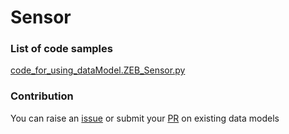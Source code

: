 # Sensor

### List of code samples 

<!-- 50-List of code -->

<!-- [code entry](link) -->
[code_for_using_dataModel.ZEB_Sensor.py](https://github.com/smart-data-models/dataModel.ZEB/blob/master/Sensor/code/code_for_using_dataModel.ZEB_Sensor.py)


<!-- /50-List of code -->

### Contribution
You can raise an [issue](https://github.com/smart-data-models/dataModel.ZEB/issues) or submit your [PR](https://github.com/smart-data-models/dataModel.ZEB/pulls) on existing data models
